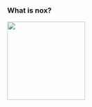 ### What is nox?
<div>
<a href="https://github.com/Thiagonox">
<img height="180em" src="https://github-readme-stats.vercel.app/api?username=Thiagonox&show_icons=true&theme=dracula&include_all_commits=true&count_private=true"/>
</div>
